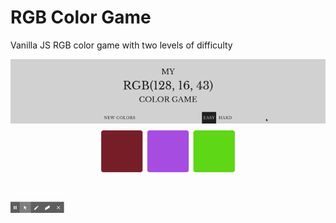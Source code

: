 # RGB Color Game

Vanilla JS RGB color game with two levels of difficulty

![rgbcolorgames](https://github.com/BibianaBalBar/RGB-color-game/blob/master/img/colorGame.gif)